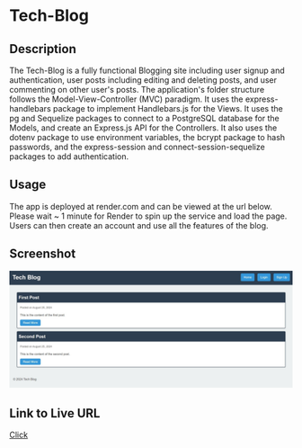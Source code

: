 # Tech-Blog

## Description

The Tech-Blog is a fully functional Blogging site including user signup and authentication, user posts including editing and deleting posts, and user commenting on other user's posts. The application's folder structure follows the Model-View-Controller (MVC) paradigm. It uses the express-handlebars package to implement Handlebars.js for the Views. It uses the pg and Sequelize packages to connect to a PostgreSQL database for the Models, and create an Express.js API for the Controllers. It also uses the dotenv package to use environment variables, the bcrypt package to hash passwords, and the express-session and connect-session-sequelize packages to add authentication. 

## Usage 

The app is deployed at render.com and can be viewed at the url below. Please wait ~ 1 minute for Render to spin up the service and load the page. Users can then create an account and use all the features of the blog. 

## Screenshot

![Screenshot](assets/Tech-Blog-scrnsht.JPG)

## Link to Live URL

[Click](https://tech-blog-95af.onrender.com/)

